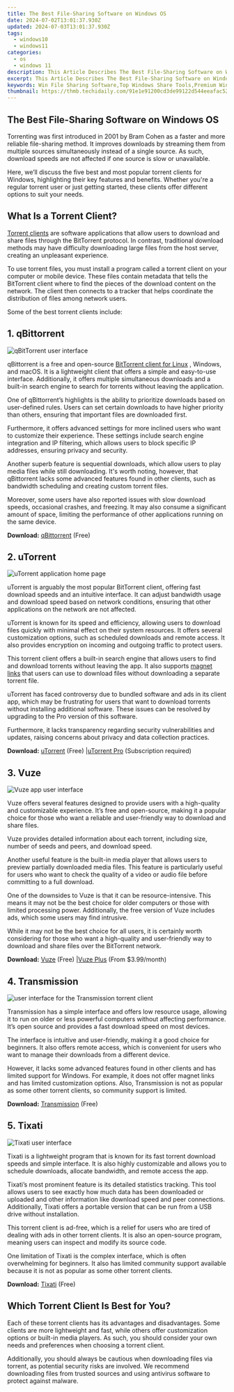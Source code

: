 ```yaml
---
title: The Best File-Sharing Software on Windows OS
date: 2024-07-02T13:01:37.930Z
updated: 2024-07-03T13:01:37.930Z
tags:
  - windows10
  - windows11
categories:
  - os
  - windows 11
description: This Article Describes The Best File-Sharing Software on Windows OS
excerpt: This Article Describes The Best File-Sharing Software on Windows OS
keywords: Win File Sharing Software,Top Windows Share Tools,Premium Windows Transfer Apps,Optimal OS File Syncing,Leading Windows Data Exchange,Excellent PC File-Sharing,Superior Windows Fileshare
thumbnail: https://thmb.techidaily.com/91e1e91200cd3de99122d544eeafac52343ef1e6bbf799902fd2ca0be809487f.JPG
---
```


## The Best File-Sharing Software on Windows OS

 Torrenting was first introduced in 2001 by Bram Cohen as a faster and more reliable file-sharing method. It improves downloads by streaming them from multiple sources simultaneously instead of a single source. As such, download speeds are not affected if one source is slow or unavailable.

 Here, we’ll discuss the five best and most popular torrent clients for Windows, highlighting their key features and benefits. Whether you're a regular torrent user or just getting started, these clients offer different options to suit your needs.

## What Is a Torrent Client?

[Torrent clients](https://www.makeuseof.com/tag/torrent-definition/) are software applications that allow users to download and share files through the BitTorrent protocol. In contrast, traditional download methods may have difficulty downloading large files from the host server, creating an unpleasant experience.

 To use torrent files, you must install a program called a torrent client on your computer or mobile device. These files contain metadata that tells the BitTorrent client where to find the pieces of the download content on the network. The client then connects to a tracker that helps coordinate the distribution of files among network users.

Some of the best torrent clients include:

## 1\. qBittorrent

![qBitTorrent user interface](https://static1.makeuseofimages.com/wordpress/wp-content/uploads/2023/05/qbittorrent-original.jpg)

 qBittorrent is a free and open-source [BitTorrent client for Linux](https://www.makeuseof.com/tag/best-linux-torrent-clients/) , Windows, and macOS. It is a lightweight client that offers a simple and easy-to-use interface. Additionally, it offers multiple simultaneous downloads and a built-in search engine to search for torrents without leaving the application.

 One of qBittorrent’s highlights is the ability to prioritize downloads based on user-defined rules. Users can set certain downloads to have higher priority than others, ensuring that important files are downloaded first.

 Furthermore, it offers advanced settings for more inclined users who want to customize their experience. These settings include search engine integration and IP filtering, which allows users to block specific IP addresses, ensuring privacy and security.

 Another superb feature is sequential downloads, which allow users to play media files while still downloading. It's worth noting, however, that qBittorrent lacks some advanced features found in other clients, such as bandwidth scheduling and creating custom torrent files.

 Moreover, some users have also reported issues with slow download speeds, occasional crashes, and freezing. It may also consume a significant amount of space, limiting the performance of other applications running on the same device.

**Download:** [qBittorrent](https://www.qbittorrent.org/download) (Free)

## 2\. uTorrent

![uTorrent application home page](https://static1.makeuseofimages.com/wordpress/wp-content/uploads/2023/05/utorrent_interface.jpg)

 uTorrent is arguably the most popular BitTorrent client, offering fast download speeds and an intuitive interface. It can adjust bandwidth usage and download speed based on network conditions, ensuring that other applications on the network are not affected.

 uTorrent is known for its speed and efficiency, allowing users to download files quickly with minimal effect on their system resources. It offers several customization options, such as scheduled downloads and remote access. It also provides encryption on incoming and outgoing traffic to protect users.

 This torrent client offers a built-in search engine that allows users to find and download torrents without leaving the app. It also supports [magnet links](https://www.makeuseof.com/what-is-a-magnet-link-how-do-you-use-it/) that users can use to download files without downloading a separate torrent file.

 uTorrent has faced controversy due to bundled software and ads in its client app, which may be frustrating for users that want to download torrents without installing additional software. These issues can be resolved by upgrading to the Pro version of this software.

 Furthermore, it lacks transparency regarding security vulnerabilities and updates, raising concerns about privacy and data collection practices.

**Download:** [uTorrent](https://www.utorrent.com/) (Free) |[uTorrent Pro](https://www.utorrent.com/pro/) (Subscription required)

## 3\. Vuze

![Vuze app user interface](https://static1.makeuseofimages.com/wordpress/wp-content/uploads/2023/05/vuze.jpg)

 Vuze offers several features designed to provide users with a high-quality and customizable experience. It’s free and open-source, making it a popular choice for those who want a reliable and user-friendly way to download and share files.

 Vuze provides detailed information about each torrent, including size, number of seeds and peers, and download speed.

 Another useful feature is the built-in media player that allows users to preview partially downloaded media files. This feature is particularly useful for users who want to check the quality of a video or audio file before committing to a full download.

 One of the downsides to Vuze is that it can be resource-intensive. This means it may not be the best choice for older computers or those with limited processing power. Additionally, the free version of Vuze includes ads, which some users may find intrusive.

 While it may not be the best choice for all users, it is certainly worth considering for those who want a high-quality and user-friendly way to download and share files over the BitTorrent network.

**Download:** [Vuze](https://www.vuze.com/download.php) (Free) |[Vuze Plus](https://www.vuze.com/download.php) (From $3.99/month)

## 4\. Transmission

![user interface for the Transmission torrent client](https://static1.makeuseofimages.com/wordpress/wp-content/uploads/2023/05/transmission-working.jpg)

 Transmission has a simple interface and offers low resource usage, allowing it to run on older or less powerful computers without affecting performance. It’s open source and provides a fast download speed on most devices.

 The interface is intuitive and user-friendly, making it a good choice for beginners. It also offers remote access, which is convenient for users who want to manage their downloads from a different device.

 However, it lacks some advanced features found in other clients and has limited support for Windows. For example, it does not offer magnet links and has limited customization options. Also, Transmission is not as popular as some other torrent clients, so community support is limited.

**Download:** [Transmission](https://transmissionbt.com/download) (Free)

## 5\. Tixati

![Tixati user interface](https://static1.makeuseofimages.com/wordpress/wp-content/uploads/2023/05/tixati.jpg)

 Tixati is a lightweight program that is known for its fast torrent download speeds and simple interface. It is also highly customizable and allows you to schedule downloads, allocate bandwidth, and remote access the app.

 Tixati’s most prominent feature is its detailed statistics tracking. This tool allows users to see exactly how much data has been downloaded or uploaded and other information like download speed and peer connections. Additionally, Tixati offers a portable version that can be run from a USB drive without installation.

 This torrent client is ad-free, which is a relief for users who are tired of dealing with ads in other torrent clients. It is also an open-source program, meaning users can inspect and modify its source code.

 One limitation of Tixati is the complex interface, which is often overwhelming for beginners. It also has limited community support available because it is not as popular as some other torrent clients.

**Download:** [Tixati](https://tixati.com/download/) (Free)

## Which Torrent Client Is Best for You?

 Each of these torrent clients has its advantages and disadvantages. Some clients are more lightweight and fast, while others offer customization options or built-in media players. As such, you should consider your own needs and preferences when choosing a torrent client.

 Additionally, you should always be cautious when downloading files via torrent, as potential security risks are involved. We recommend downloading files from trusted sources and using antivirus software to protect against malware.

<ins class="adsbygoogle"
     style="display:block"
     data-ad-format="autorelaxed"
     data-ad-client="ca-pub-7571918770474297"
     data-ad-slot="1223367746"></ins>



<ins class="adsbygoogle"
     style="display:block"
     data-ad-client="ca-pub-7571918770474297"
     data-ad-slot="8358498916"
     data-ad-format="auto"
     data-full-width-responsive="true"></ins>


